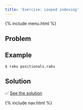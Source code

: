```yaml
---
title: 'Exercise: Looped indexing'
---
```


{% include menu.html %}

## Problem

## Example

```console
$ raku positionals.raku
```

## Solution

✅ [See the solution](solution)

{% include nav.html %}

